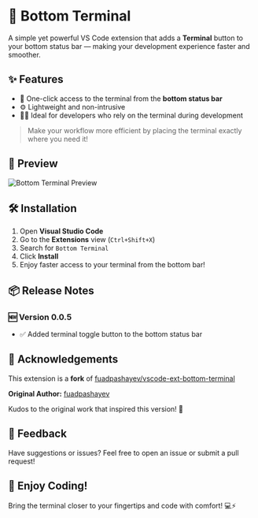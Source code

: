 # 🚀 Bottom Terminal

A simple yet powerful VS Code extension that adds a **Terminal** button to your bottom status bar — making your development experience faster and smoother.

## ✨ Features

* 📌 One-click access to the terminal from the **bottom status bar**
* ⚙️ Lightweight and non-intrusive
* 🧑‍💻 Ideal for developers who rely on the terminal during development

> Make your workflow more efficient by placing the terminal exactly where you need it!

## 📸 Preview

![Bottom Terminal Preview](https://dl.dropboxusercontent.com/scl/fi/w7fyg6wnf36vf4fvnodvh/snapshot.png?rlkey=s6azxsoasvp5g0e77v4jxu8ti)

## 🛠️ Installation

1. Open **Visual Studio Code**
2. Go to the **Extensions** view (`Ctrl+Shift+X`)
3. Search for `Bottom Terminal`
4. Click **Install**
5. Enjoy faster access to your terminal from the bottom bar!

## 📦 Release Notes

### 🆕 Version 0.0.5

* ✅ Added terminal toggle button to the bottom status bar

## 🙏 Acknowledgements

This extension is a **fork** of [fuadpashayev/vscode-ext-bottom-terminal](https://github.com/fuadpashayev/vscode-ext-bottom-terminal)

**Original Author:** [fuadpashayev](https://github.com/fuadpashayev)

Kudos to the original work that inspired this version! 🎉

## 💬 Feedback

Have suggestions or issues? Feel free to open an issue or submit a pull request!

## 🎉 Enjoy Coding!

Bring the terminal closer to your fingertips and code with comfort! 💻⚡
